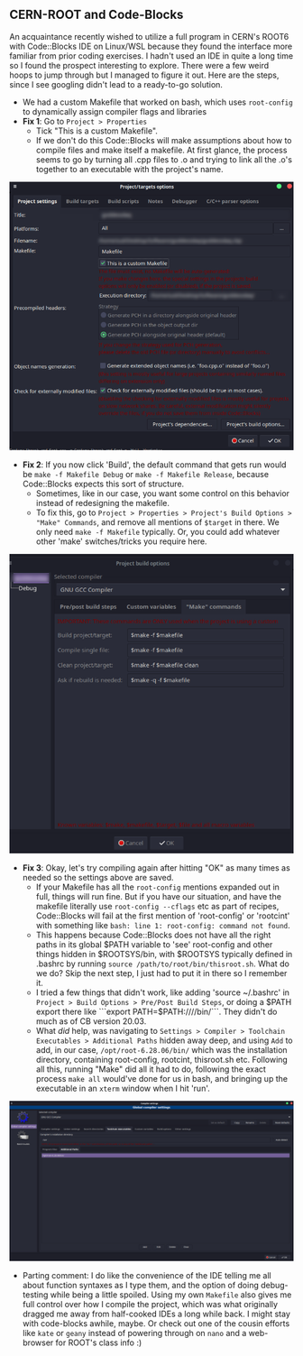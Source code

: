 ## CERN-ROOT and Code-Blocks


An acquaintance recently wished to utilize a full program in CERN's ROOT6 with Code::Blocks IDE on Linux/WSL because they found the interface more familiar from prior coding exercises. I hadn't used an IDE in quite a long time so I found the prospect interesting to explore. There were a few weird hoops to jump through but I managed to figure it out. Here are the steps, since I see googling didn't lead to a ready-to-go solution.
* We had a custom Makefile that worked on bash, which uses ```root-config``` to dynamically assign compiler flags and libraries
* <b>Fix 1</b>: Go to ```Project > Properties```
    - Tick "This is a custom Makefile".
    - If we don't do this Code::Blocks will make assumptions about how to compile files and make itself a makefile. At first glance, the process seems to go by turning all .cpp files to .o and trying to link all the .o's together to an executable with the project's name.

<img src="./2023-09-10-img1.png" width="600"  alt="Screenshot-1 for Fix-1"/>

* <b>Fix 2</b>: If you now click 'Build', the default command that gets run would be ```make -f Makefile Debug``` or ```make -f Makefile Release```, because Code::Blocks expects this sort of structure.
    - Sometimes, like in our case, you want some control on this behavior instead of redesigning the makefile.
    - To fix this, go to ```Project > Properties > Project's Build Options > "Make" Commands```, and remove all mentions of ```$target``` in there. We only need ```make -f Makefile``` typically. Or, you could add whatever other 'make' switches/tricks you require here.

<img src="./2023-09-10-img2.png" width="600"  alt="Screenshot-2 for Fix-2"/>


* <b>Fix 3</b>: Okay, let's try compiling again after hitting "OK" as many times as needed so the settings above are saved.
    - If your Makefile has all the `root-config` mentions expanded out in full, things will run fine. But if you have our situation, and have the makefile literally use `root-config --cflags` etc as part of recipes, Code::Blocks will fail at the first mention of 'root-config' or 'rootcint' with something like ```bash: line 1: root-config: command not found```.
    - This happens because Code::Blocks does not have all the right paths in its global $PATH variable to 'see' root-config and other things hidden in $ROOTSYS/bin, with $ROOTSYS typically defined in .bashrc by running ```source /path/to/root/bin/thisroot.sh```. What do we do? Skip the next step, I just had to put it in there so I remember it.
    - I tried a few things that didn't work, like adding 'source ~/.bashrc' in ```Project > Build Options > Pre/Post Build Steps```, or doing a $PATH export there like ```export PATH=$PATH:/<path>/<to>/<root>/bin/```. They didn't do much as of CB version 20.03.
    - What *did* help, was navigating to ```Settings > Compiler > Toolchain Executables > Additional Paths``` hidden away deep, and using ```Add``` to add, in our case, ```/opt/root-6.28.06/bin/``` which was the installation directory, containing root-config, rootcint, thisroot.sh etc. Following all this, running "Make" did all it had to do, following the exact process ```make all``` would've done for us in bash, and bringing up the executable in an ```xterm``` window when I hit 'run'.

<img src="./2023-09-10-img3.png" width="1000"  alt="Screenshot-3 for Fix-3"/>

    
* Parting comment: I do like the convenience of the IDE telling me all about function syntaxes as I type them, and the option of doing debug-testing while being a little spoiled. Using my own ```Makefile``` also gives me full control over how I compile the project, which was what originally dragged me away from half-cooked IDEs a long while back. I might stay with code-blocks awhile, maybe. Or check out one of the cousin efforts like ```kate``` or ```geany``` instead of powering through on ```nano``` and a web-browser for ROOT's class info :)
    
